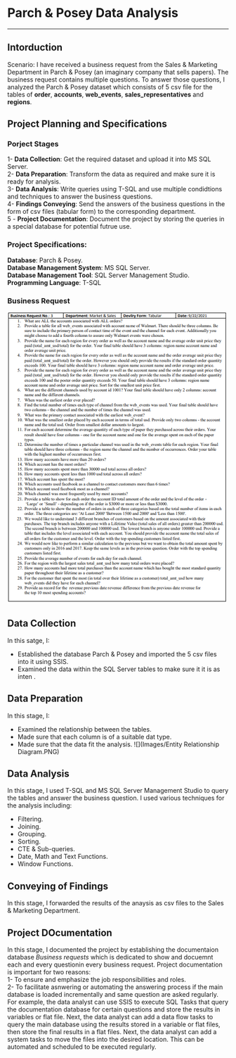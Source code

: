 # Parch & Posey Data Analysis
_____
## Intorduction
Scenario:
I have received a business request from the Sales & Marketing Department in Parch & Posey (an imaginary company that sells papers). The business request contains multiple questions. To answer those questions, I analyzed the Parch & Posey dataset which consists of 5 csv file for the tables of __order__, __accounts__, __web_events__, __sales_representatives__ and __regions__.

## Project Planning and Specifications
### Porject Stages
1- __Data Collection__:
  Get the required dataset and upload it into MS SQL Server.
 \
2- __Data Preparation__:
  Transform the data as required and make sure it is ready for analysis.
\
3- __Data Analysis__:
  Write queries using T-SQL and use multiple condidtions and techniques to answer the business questions.
\
4- __Findings Conveying__:
  Send the answers of the business questions in the form of csv files (tabular form) to the corresponding department.
\
5 - __Project Documentation__:
  Document the project by storing the queries in a special database for potential futrue use.

### Project Specifications:
__Database__: Parch & Posey.
\
__Database Management System__: MS SQL Server.
\
__Database Management Tool__: SQL Server Management Studio.
\
__Programming Language__: T-SQL


### Business Request
![](Images/Sales_&_Marketing_Business_Requests.PNG)



## Data Collection
In this satge, I:
- Established the database Parch & Posey and imported the 5 csv files into it using SSIS.
- Examined the data within the SQL Server tables to make sure it it is as inten .

## Data Preparation
In this stage, I:
- Examined the relationship between the tables.
- Made sure that each column is of a suitable dat type.
- Made sure that the data fit the analysis.
![](Images/Entity Relationship Diagram.PNG)

## Data Analysis
In this stage, I used T-SQL and MS SQL Server Management Studio to query the tables and answer the business question. I used various techniques for the analysis including:
- Filtering.
- Joining.
- Grouping.
- Sorting.
- CTE & Sub-queries.
- Date, Math and Text Functions.
- Window Functions.

## Conveying of Findings
In this stage, I forwarded the results of the anaysis as csv files to the Sales & Marketing Department.

## Project DOcumentation
In this stage, I documented the project by establishing the documentaion database *Business requests* which is dedicated to show and docuemnt each and every questionin every business request. Project documentation is important for two reasons:
\
1- To ensure and emphasize the job responsibilities and roles.
\
2- To facilitate asnwering or automating the answering process if the main database is loaded incrementally and same question are asked regularly. For example, the data analyst can use SSIS to execute SQL Tasks that query the documentation database for certain questions and store the results in variables or flat file. Next, the data analyst can add a data flow tasks to query the main database using the results stored in a variable or flat files, then store the final results in a flat files. Next, the data analyst can add a system tasks to move the files into the desired location. This can be automated and scheduled to be executed regularly.




